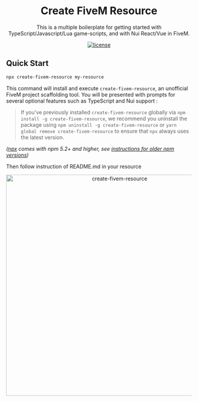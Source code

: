 <h1 align="center">Create FiveM Resource</h1>

<div align="center">
This is a multiple boilerplate for getting started with TypeScript/Javascript/Lua game-scripts, and with Nui React/Vue in FiveM.
</div>

<div align="center">

[![license](https://img.shields.io/badge/license-MIT-blue.svg)]()

</div>

## Quick Start

```sh
npx create-fivem-resource my-resource
```

This command will install and execute `create-fivem-resource`, an unofficial FiveM project scaffolding tool. You will be presented with prompts for several optional features such as TypeScript and Nui support :

> If you've previously installed `create-fivem-resource` globally via `npm install -g create-fivem-resource`, we recommend you uninstall the package using `npm uninstall -g create-fivem-resource` or `yarn global remove create-fivem-resource` to ensure that `npx` always uses the latest version.

_([npx](https://medium.com/@maybekatz/introducing-npx-an-npm-package-runner-55f7d4bd282b) comes with npm 5.2+ and higher, see [instructions for older npm versions](https://gist.github.com/JustinMartinDev/ea57d83b14ae76b0299d242d073b55a5))_

Then follow instruction of README.md in your resource

<p align='center'>
<img src='https://github.com/JustinMartinDev/create-fivem-resource/blob/main/demo-cli-1.0.7.gif' width='600' alt='create-fivem-resource' />
</p>
